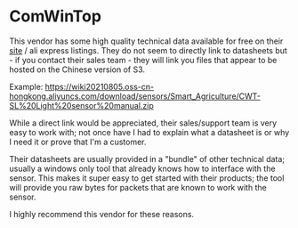 # ComWinTop

This vendor has some high quality technical data available for free on their [site](https://store.comwintop.com/) / ali express listings.
They do not seem to directly link to datasheets but - if you contact their sales team - they will link you files that appear to be hosted on the Chinese version of S3.

Example: https://wiki20210805.oss-cn-hongkong.aliyuncs.com/download/sensors/Smart_Agriculture/CWT-SL%20Light%20sensor%20manual.zip

While a direct link would be appreciated, their sales/support team is very easy to work with; not once have I had to explain what a datasheet is or why I need it or prove that I'm a customer.

Their datasheets are usually provided in a "bundle" of other technical data; usually a windows only tool that already knows how to interface with the sensor.
This makes it super easy to get started with their products; the tool will provide you raw bytes for packets that are known to work with the sensor.

I highly recommend this vendor for these reasons.

